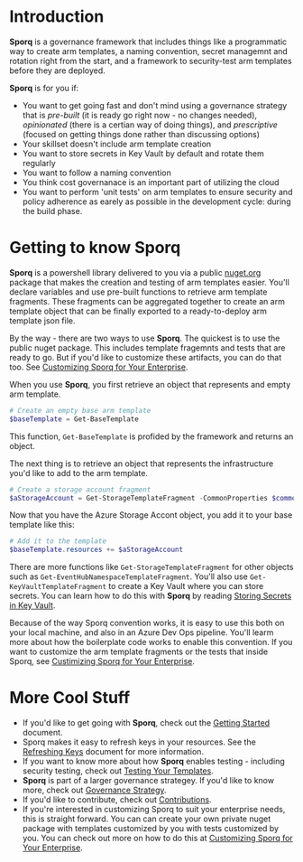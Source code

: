 # Introduction 
**Sporq** is a governance framework that includes things like a programmatic way to create arm templates, a naming convention, secret managemnt and rotation right from the start, and a framework to security-test arm templates before they are deployed.

**Sporq** is for you if:
- You want to get going fast and don't mind using a governance strategy that is _pre-built_ (it is ready go right now - no changes needed), _opinionated_ (there is a certian way of doing things), and _prescriptive_ (focused on getting things done rather than discussing options)
- Your skillset doesn't include arm template creation
- You want to store secrets in Key Vault by default and rotate them regularly
- You want to follow a naming convention
- You think cost governanace is an important part of utilizing the cloud
- You want to perform 'unit tests' on arm templates to ensure security and policy adherence as earely as possible in the development cycle: during the build phase.

# Getting to know Sporq
**Sporq** is a powershell library delivered to you via a public [nuget.org](https://www.nuget.org/packages/Sporq/) package that makes the creation and testing of arm templates easier.  You'll declare variables and use pre-built functions to retrieve arm template fragments.  These fragments can be aggregated together to create an arm template object that can be finally exported to a ready-to-deploy arm template json file.

By the way - there are two ways to use **Sporq**.  The quickest is to use the public nuget package.  This includes template fragemnts and tests that are ready to go.  But if you'd like to customize these artifacts, you can do that too.  See [Customizing Sporq for Your Enterprise](doc/CustomizeSporq.md).

When you use **Sporq**, you first retrieve an object that represents and empty arm template.
```powershell
# Create an empty base arm template
$baseTemplate = Get-BaseTemplate
```

This function, `Get-BaseTemplate` is profided by the framework and returns an object.

The next thing is to retrieve an object that represents the infrastructure you'd like to add to the arm template.
```powershell
# Create a storage account fragment
$aStorageAccount = Get-StorageTemplateFragment -CommonProperties $commonProperties -Location "centralus" -StorageAccessTier "Standard_RAGRS" -StorageTier "Standard"
```

Now that you have the Azure Storage Accont object, you add it to your base template like this:
```powershell
# Add it to the template
$baseTemplate.resources += $aStorageAccount
```

There are more functions like `Get-StorageTemplateFragment` for other objects such as `Get-EventHubNamespaceTemplateFragment`.  You'll also use `Get-KeyVaultTemplateFragment` to create a Key Vault where you can store secrets.  You can learn how to do this with **Sporq** by reading [Storing Secrets in Key Vault](doc/StoringSecrets.md).

Because of the way Sporq convention works, it is easy to use this both on your local machine, and also in an Azure Dev Ops pipeline.  You'll learm more about how the boilerplate code works to enable this convention.  If you want to customize the arm template fragments or the tests that inside Sporq, see [Custimizing Sporq for Your Enterprise](doc/CustomizeSporq.md).

# More Cool Stuff
- If you'd like to get going with **Sporq**, check out the [Getting Started](doc/GettingStarted.md) document.  
- Sporq makes it easy to refresh keys in your resources.  See the [Refreshing Keys](doc/RefreshingKeys.md) document for more information. 
- If you want to know more about how **Sporq** enables testing - including security testing, check out [Testing Your Templates](doc/Testing.md).  
- **Sporq** is part of a larger governance strategey.  If you'd like to know more, check out [Governance Strategy](doc/GovernanceStrategy.md).  
- If you'd like to contribute, check out [Contributions](doc/Contributions.md).  
- If you're interested in customizing Sporq to suit your enterprise needs, this is straight forward.  You can can create your own private nuget package with templates customized by you with tests customized by you.  You can check out more on how to do this at [Customizing Sporq for Your Enterprise](doc/CustomizeSporq.md). 